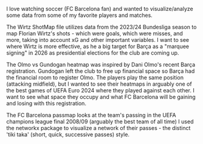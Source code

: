 I love watching soccer (FC Barcelona fan) and wanted to visualize/analyze some data from some of my favorite players and matches.

The Wirtz ShotMap file utilizes data from the 2023/24 Bundesliga season to map Florian Wirtz's shots - which were goals, which were misses,
  and more, taking into account xG and other important variables. I want to see where Wirtz is more effective, as he a big target for Barça
  as a "marquee signing" in 2026 as presidential elections for the club are coming up. 

The Olmo vs Gundogan heatmap was inspired by Dani Olmo's recent Barça registration. Gundogan left the club to free up financial space
  so Barça had the financial room to register Olmo. The players play the same position (attacking midfield), but I wanted to see their heatmaps 
  in arguably one of the best games of UEFA Euro 2024 where they played against each other. I want to see what space they occupy and what FC Barcelona
  will be gaining and losing with this registration.

The FC Barcelona passmap looks at the team's passing in the UEFA champions league final 2008/09 (arguably the best team of all time)
  I used the networkx package to visualize a network of their passes - the distinct 'tiki taka' (short, quick, successive passes) style.
